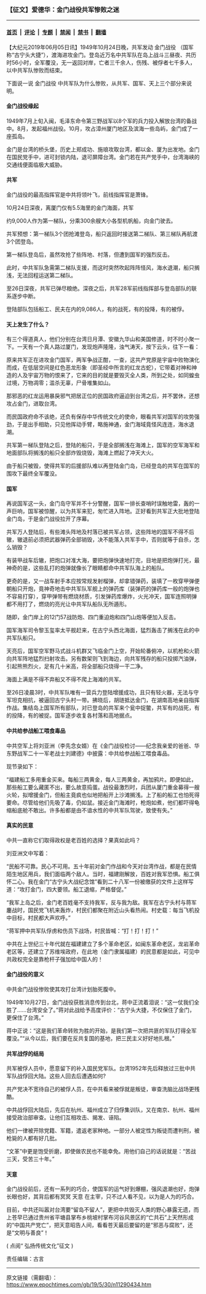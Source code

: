 ### 【征文】爱德华：金门战役共军惨败之迷

---

#### [首页](../../../..?n11290434) &nbsp;|&nbsp; [评论](../../../../../epoch-comment?n11290434) &nbsp;|&nbsp; [专题](../../../../../epoch-special?n11290434) &nbsp;|&nbsp; [禁闻](../../../../../epoch-news?n11290434) &nbsp;|&nbsp; [禁书](../../../../../books?n11290434) &nbsp;|&nbsp; [翻墙](https://github.com/gfw-breaker/nogfw/blob/master/README.md?n11290434)


<div class="post_content" id="artbody" itemprop="articleBody">
 <!-- article content begin -->
 <p>
  【大纪元2019年06月05日讯】1949年10月24日晚，共军发动
  <ok href="https://www.epochtimes.com/gb/tag/%E9%87%91%E9%97%A8%E6%88%98%E5%BD%B9.html">
   金门战役
  </ok>
  （国军称“古宁头大捷”），渡海进攻金门。登岛近万名中共军队在岛上战斗三昼夜、共历时56小时，全军覆没，无一返回对岸，亡者三千余人，伤残、被俘者七千多人，以中共军队惨败而结束。
 </p>
 <p>
  下面说一说
  <ok href="https://www.epochtimes.com/gb/tag/%E9%87%91%E9%97%A8%E6%88%98%E5%BD%B9.html">
   金门战役
  </ok>
  中共军队为什么惨败，从共军、国军、天上三个部分来说明。
 </p>
 <h4>
  金门战役缘起
 </h4>
 <p>
  1949年7月上旬入闽，毛泽东命令第三野战军以8个军的兵力投入解放台湾的备战中。8月，发起福州战役。10月，攻占漳州厦门地区及滨海一些岛屿，金门成了一座孤岛。
 </p>
 <p>
  金门是台湾的桥头堡，历史上郑成功、施琅攻取台湾，都以金、厦为出发地。金门在国民党手中，进可封锁内陆，退可屏障台湾。金门若在共产党手中，台湾海峡的交通线便面临极大威胁。
 </p>
 <h4>
  共军
 </h4>
 <p>
  金门战役的最高指挥官是中共将领叶飞，前线指挥官是萧锋。
 </p>
 <p>
  10月24日深夜，离厦门仅有5.5海里的金门海面，共军
 </p>
 <p>
  约9,000人作为第一梯队，分乘300余艘大小各型机帆船，向金门驶去。
 </p>
 <p>
  共军预想：第一梯队3个团抢滩登岛，船只返回时接送第二梯队、第三梯队再航渡3个团登岛。
 </p>
 <p>
  第一梯队登岛后，虽然攻抢了些阵地、村落，但遭到国军的强烈反击。
 </p>
 <p>
  此时，中共军队急需第二梯队支援，而这时突然吹起阵阵怪风，海水退潮，船只搁浅，无法回程运送第二梯队。
 </p>
 <p>
  至26日深夜，共军已弹尽粮绝。深夜之后，共军28军前线指挥部与登岛部队的联系逐步中断。
 </p>
 <p>
  登陆部队包括船工、民夫在内的9,086人，有的战死，有的投降，有的被俘。
 </p>
 <h4>
  天上发生了什么？
 </h4>
 <p>
  有三个得道真人，他们分别在台湾日月潭、安徽九华山和美国修道，时不时小聚一下。一天有一个真人路过厦门，发现炮声隆隆，浊气涛天，按下云头，往下一看：
 </p>
 <p>
  原来共军正在进攻金门国军，两军争战正酣，一查，这共产党原是宇宙中败物演化而成，在低层空间是红色恶龙形象（即圣经中所言的红龙古蛇），它带着对神和神造的人及宇宙万物的恨来了，它来的目的就是要毁灭全人类，所到之处，如同蝗虫过境，万物凋零；滥杀无辜，尸骨堆集如山。
 </p>
 <p>
  那邪恶的红龙运用暴戾邪气把居正位的民国政府逼迫到台湾之后，并不罢休，还想攻占金门，进取台湾。
 </p>
 <p>
  而民国政府命不该绝，还负有保存中华传统文化的使命，眼看共军对国军的攻势强劲，于是出手相助，只见他挥动手臂，略施神通，金门海域竟怪风连连，海水退潮。
 </p>
 <p>
  共军第一梯队登陆之后，登陆的船只，于是全部搁浅在海滩上，国军的空军海军和地面部队将搁浅的船只全部炸毁烧毁，海滩上燃起了冲天大火。
 </p>
 <p>
  由于船只被毁，使得共军的后援部队难以再登陆金门岛，已经登岛的共军在国军的围攻下最终全军覆没。
 </p>
 <h4>
  国军
 </h4>
 <p>
  再说国军这一头，金门岛守军并不十分警醒，国军一排长查哨时误触地雷，轰的一声巨响，国军被惊醒，以为共军来犯，匆忙进入阵地。正好看到共军正大批地登陆金门岛，于是金门战役拉开了序幕。
 </p>
 <p>
  共军万人登陆后，有些滩头阵地及村落已被共军占领，这些阵地的国军不得不后辙，辙退前必须把武器弹药全部销毁，决不能落入共军手中，否则就等于自杀，怎么销毁？
 </p>
 <p>
  有装甲战车后辙，把炮口对准大海，要把炮弹快速地打完，目地是把炮弹打光，最神奇的是，这些乱打的炮弹就像长了眼睛都命中共军队海上的船队。
 </p>
 <p>
  更奇的是，又一战车射手本应按常规发射榴弹，却拿错弹药，装填了一枚穿甲弹便朝船只开炮，竟神奇地击中共军队军舰上的弹药库（装弹药的弹药库一般的炮弹也不容易打穿），穿甲弹带有燃烧材质，引发弹药库爆炸，火光冲天，国军连照明弹都不用打了，燃烧的亮光让中共军队船队无所遁形。
 </p>
 <p>
  随即，金门岸上的12门57战防炮、四门重迫炮和四门山炮等便加入反击。
 </p>
 <p>
  国军海军司令黎玉玺率太平舰赶来，在古宁头西北海面，猛烈轰击了搁浅在此的中共军队船只。
 </p>
 <p>
  天亮后，国军空军野马式战斗机群又飞临金门上空，开始轮番俯冲，以机枪和火箭向共军阵地猛烈扫射攻击。另有数架则飞到海边，向共军残存的船只投掷汽油弹，引起熊熊烈火，足有几十米高，将全部船只烧得一干二净。
 </p>
 <p>
  海面上满是不得不弃船又不得不爬上海滩的共军。
 </p>
 <p>
  至26日凌晨3时，中共军队唯有一营兵力登陆增援成功，且只有轻火器，无法与守军坦克相抗，被逼回古宁头村一带。拂晓后，胡琏抵达金门，在湖南高地亲自指挥作战。集结岛上国军所有部队，对已登岛的共军来个瓮中捉鳖，共军有的战死，有的投降，有的被捉。国军逐步收复各村落和高地据点。
 </p>
 <h4>
  中共给参战船工喂食毒品
 </h4>
 <p>
  中共空军上将刘亚洲（李先念女婿）在《金门战役检讨——纪念我亲爱的爸爸、华东野战军二十一军老战士刘建德》中披露：中共给参战船工喂食毒品。
 </p>
 <p>
  现节录如下：
 </p>
 <p>
  “福建船工多用重金买来。每船三两黄金，每人三两黄金，再加鸦片。即便如此，那些船工要么藏匿不出，要么故意捣蛋。战役最激烈时，兵团从厦门重金募得一艘火轮，拟增援金门，但船主竟疯也似地把船开上沙滩搁浅。上了船的船工也怕死得要命。尽管给他们先吸了毒，仍如鼠。接近金门海滩时，枪炮如煮，他们都吓得龟缩船底舱不敢出。许多船都是由不谙水性的中共军队驾驶，致使有失。”
 </p>
 <h4>
  真实的民意
 </h4>
 <p>
  中共一直称它们取得政权是老百姓的选择？果真如此吗？
 </p>
 <p>
  刘亚洲文中写着：
 </p>
 <p>
  “民船不可靠。民心不可用。五十年前对金门作战和今天对台湾作战，都是在民情陌生地区用兵，我们面临两个敌人。当时，福建刚解放，百姓对我军恐惧。船工俱怀二心。我在金门“古宁头大战纪念馆”看到二十八军一份被缴获的文件上这样写道：“攻打金门，四大要领。船工退缩，严格督促。”
 </p>
 <p>
  “我军上岛之后，金门老百姓毫不支持我军，反与我为敌。我军在古宁头村与蒋军鏖战时，国民党飞机来轰炸，村民们都聚在附近山头看热闹。村史载：每当飞机投中目标，村民都大声欢呼。”
 </p>
 <p>
  “蒋军押中共军队俘虏和伤员下战场，村民皆喊：“打！打！打！”
 </p>
 <p>
  中共在上世纪三十年代就在福建建立了多个革命老区，如闽东革命老区，龙岩革命老区等，还建立了苏维埃政府，在此地（金门隶属福建）的民意都是如此，可见中共政权完全是靠枪杆子强加给中国人的！
 </p>
 <h4>
  金门战役的意义
 </h4>
 <p>
  中共金门战役惨败使其攻打台湾计划胎死腹中。
 </p>
 <p>
  1949年10月27日，金门战役获胜消息传到台北，蒋中正流着泪说：“这一仗我们全胜了……台湾安全了。”蒋对此战给予高度评价：“古宁头大捷，不仅保住了金门，更保住了台湾。”
 </p>
 <p>
  蒋中正说：“这是我们革命转败为胜的开始，是我们第一次把共匪的军队打得全军覆没。”“从今以后，我们要在反共复国的基地，把三民主义好好地扎根。”
 </p>
 <h4>
  共军战俘的结局
 </h4>
 <p>
  共军被俘人员中，愿意留下的补入国民党军队。台湾1952年先后释放过三批中共军队战俘回大陆。这些人回去后遭遇如何?
 </p>
 <p>
  共产党决不宽待自己的被俘人员，在中共看来被俘就是叛徒，审查洗脑比战场更残酷。
 </p>
 <p>
  中共战俘回大陆后，先后在杭州、福州成立了归俘集训队，又在南京、杭州、福州接受政治部审查。让他们互相攻击、揭发、诬陷。
 </p>
 <p>
  他们一律被开除党籍、军籍，遣返老家种地。一部分人被定性为叛徒而遭判刑，被枪毙的人都有好几批。
 </p>
 <p>
  “文革”中更是饱受折磨，即使做农民也不能幸免。用他们自己的话说就是：“苦战三天，受苦三十年。”
 </p>
 <h4>
  <ok href="https://www.epochtimes.com/gb/tag/%E5%A4%A9%E6%84%8F.html">
   天意
  </ok>
 </h4>
 <p>
  金门战役前后，还有一系列的巧合，使国军的运气好到爆棚，强风退潮也好，炮弹长眼也好，其背后都有冥冥
  <ok href="https://www.epochtimes.com/gb/tag/%E5%A4%A9%E6%84%8F.html">
   天意
  </ok>
  在主宰，只不过人看不见，以为是人为的巧合。
 </p>
 <p>
  目前，中共还叫嚣对台湾要“留岛不留人”，更把中共毁灭人类的野心暴露无遗，而上苍早已通过贵州省平塘县掌布乡桃坡村掌布河谷风景区的“亡共石”上天然形成的“中国共产党亡”，把天意昭告人间，看看苍天最后要留的是“邪恶与腐败”，还是“文明与善良”！
 </p>
 <p>
  <span class="s1">
   (
  </span>
  <span class="s2">
   点阅“
   <ok href="https://www.epochtimes.com/gb/tag/%E5%BC%98%E6%8F%9A%E5%82%B3%E7%B5%B1%E6%96%87%E5%8C%96%E5%BE%B5%E6%96%87.html">
    <span class="s3">
     弘扬传统文化”征文
    </span>
   </ok>
  </span>
  <span class="s1">
   )
  </span>
 </p>
 <p>
  责任编辑：古言
 </p>
 <!-- article content end -->
 <div id="below_article_ad">
 </div>
</div>


---

原文链接（需翻墙）：https://www.epochtimes.com/gb/19/5/30/n11290434.htm